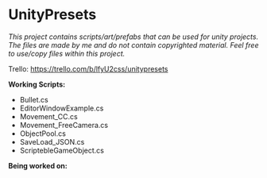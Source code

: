 # UnityPresets

_This project contains scripts/art/prefabs that can be used for unity projects.
The files are made by me and do not contain copyrighted material.
Feel free to use/copy files within this project._

Trello: https://trello.com/b/lfyU2css/unitypresets

**Working Scripts:**
- Bullet.cs
- EditorWindowExample.cs
- Movement_CC.cs
- Movement_FreeCamera.cs
- ObjectPool.cs
- SaveLoad_JSON.cs
- ScriptebleGameObject.cs

**Being worked on:**
